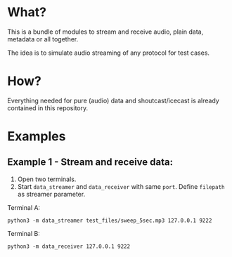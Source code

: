 # What?

This is a bundle of modules to stream and receive audio, plain data, metadata or all together.

The idea is to simulate audio streaming of any protocol for test cases.

# How?

Everything needed for pure (audio) data and shoutcast/icecast is already contained in this repository.

# Examples

## Example 1 - Stream and receive data:

1. Open two terminals.
2. Start `data_streamer` and `data_receiver` with same `port`. Define `filepath` as streamer parameter.

Terminal A:
```
python3 -m data_streamer test_files/sweep_5sec.mp3 127.0.0.1 9222
```

Terminal B:
```
python3 -m data_receiver 127.0.0.1 9222
```
